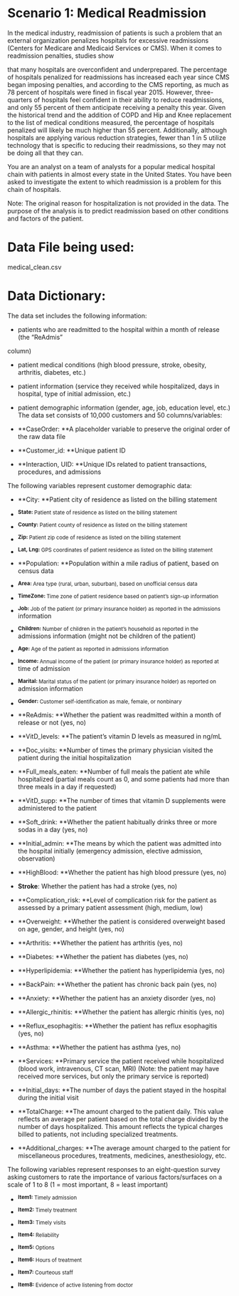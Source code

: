 # Scenario 1: Medical Readmission

In the medical industry, readmission of patients is such a problem that
an external organization penalizes hospitals for excessive readmissions
(Centers for Medicare and Medicaid Services or CMS). When it comes to
readmission penalties, studies show

that many hospitals are overconfident and underprepared. The percentage
of hospitals penalized for readmissions has increased each year since
CMS began imposing penalties, and according to the CMS reporting, as
much as 78 percent of hospitals were fined in fiscal year 2015. However,
three-quarters of hospitals feel confident in their ability to reduce
readmissions, and only 55 percent of them anticipate receiving a penalty
this year. Given the historical trend and the addition of COPD and Hip
and Knee replacement to the list of medical conditions measured, the
percentage of hospitals penalized will likely be much higher than 55
percent. Additionally, although hospitals are applying various reduction
strategies, fewer than 1 in 5 utilize technology that is specific to
reducing their readmissions, so they may not be doing all that they can.

You are an analyst on a team of analysts for a popular medical hospital
chain with patients in almost every state in the United States. You have
been asked to investigate the extent to which readmission is a problem
for this chain of hospitals.

Note: The original reason for hospitalization is not provided in the
data. The purpose of the analysis is to predict readmission based on
other conditions and factors of the patient.

# Data File being used:

medical_clean.csv

# Data Dictionary:

The data set includes the following information:

- patients who are readmitted to the hospital within a month of release
  (the “ReAdmis”

column)

- patient medical conditions (high blood pressure, stroke, obesity,
  arthritis, diabetes, etc.)

- patient information (service they received while hospitalized, days in
  hospital, type of initial admission, etc.)

- patient demographic information (gender, age, job, education level,
  etc.) The data set consists of 10,000 customers and 50
  columns/variables:

- **CaseOrder: **A placeholder variable to preserve the original order
  of the raw data file

- **Customer_id: **Unique patient ID

- **Interaction, UID: **Unique IDs related to patient transactions,
  procedures, and admissions

The following variables represent customer demographic data:

- **City: **Patient city of residence as listed on the billing statement

- **<sup>State:</sup><sup> </sup>**<sup>Patient state of residence as
  listed on the billing statement</sup>

- **<sup>County:</sup><sup> </sup>**<sup>Patient county of residence as
  listed on the billing statement</sup>

- **<sup>Zip:</sup><sup> </sup>**<sup>Patient zip code of residence as
  listed on the billing statement</sup>

- **<sup>Lat,</sup><sup> </sup><sup>Lng:</sup><sup> </sup>**<sup>GPS
  coordinates of patient residence as listed on the billing
  statement</sup>

- **Population: **Population within a mile radius of patient, based on
  census data

- **<sup>Area:</sup><sup> </sup>**<sup>Area type (rural, urban,
  suburban), based on unofficial census data</sup>

- **<sup>TimeZone:</sup><sup> </sup>**<sup>Time zone of patient
  residence based on patient’s sign-up information</sup>

- **<sup>Job:</sup><sup> </sup>**<sup>Job of the patient (or primary
  insurance holder) as reported in the admissions </sup>information

- **<sup>Children:</sup><sup> </sup>**<sup>Number of children in the
  patient’s household as reported in the </sup>admissions information
  (might not be children of the patient)

- **<sup>Age:</sup><sup> </sup>**<sup>Age of the patient as reported in
  admissions information</sup>

- **<sup>Income:</sup><sup> </sup>**<sup>Annual income of the patient
  (or primary insurance holder) as reported at </sup>time of admission

- **<sup>Marital:</sup><sup> </sup>**<sup>Marital status of the patient
  (or primary insurance holder) as reported on </sup>admission
  information

- **<sup>Gender:</sup><sup> </sup>**<sup>Customer self-identification as
  male, female, or nonbinary</sup>

<!-- -->

- **ReAdmis: **Whether the patient was readmitted within a month of
  release or not (yes, no)

- **VitD_levels: **The patient’s vitamin D levels as measured in ng/mL

- **Doc_visits: **Number of times the primary physician visited the
  patient during the initial hospitalization

- **Full_meals_eaten: **Number of full meals the patient ate while
  hospitalized (partial meals count as 0, and some patients had more
  than three meals in a day if requested)

- **VitD_supp: **The number of times that vitamin D supplements were
  administered to the patient

- **Soft_drink: **Whether the patient habitually drinks three or more
  sodas in a day (yes, no)

- **Initial_admin: **The means by which the patient was admitted into
  the hospital initially (emergency admission, elective admission,
  observation)

- **HighBlood: **Whether the patient has high blood pressure (yes, no)

- **Stroke**: Whether the patient has had a stroke (yes, no)

- **Complication_risk: **Level of complication risk for the patient as
  assessed by a primary patient assessment (high, medium, low)

- **Overweight: **Whether the patient is considered overweight based on
  age, gender, and height (yes, no)

- **Arthritis: **Whether the patient has arthritis (yes, no)

- **Diabetes: **Whether the patient has diabetes (yes, no)

- **Hyperlipidemia: **Whether the patient has hyperlipidemia (yes, no)

- **BackPain: **Whether the patient has chronic back pain (yes, no)

- **Anxiety: **Whether the patient has an anxiety disorder (yes, no)

- **Allergic_rhinitis: **Whether the patient has allergic rhinitis (yes,
  no)

- **Reflux_esophagitis: **Whether the patient has reflux esophagitis
  (yes, no)

- **Asthma: **Whether the patient has asthma (yes, no)

- **Services: **Primary service the patient received while hospitalized
  (blood work, intravenous, CT scan, MRI) (Note: the patient may have
  received more services, but only the primary service is reported)

- **Initial_days: **The number of days the patient stayed in the
  hospital during the initial visit

- **TotalCharge: **The amount charged to the patient daily. This value
  reflects an average per patient based on the total charge divided by
  the number of days hospitalized. This amount reflects the typical
  charges billed to patients, not including specialized treatments.

- **Additional_charges: **The average amount charged to the patient for
  miscellaneous procedures, treatments, medicines, anesthesiology, etc.

The following variables represent responses to an eight-question survey
asking customers to rate the importance of various factors/surfaces on a
scale of 1 to 8 (1 = most important, 8 = least important)

- **<sup>Item1:</sup><sup> </sup>**<sup>Timely admission</sup>

- **<sup>Item2:</sup><sup> </sup>**<sup>Timely treatment</sup>

- **<sup>Item3:</sup><sup> </sup>**<sup>Timely visits</sup>

- **<sup>Item4:</sup><sup> </sup>**<sup>Reliability</sup>

- **<sup>Item5:</sup><sup> </sup>**<sup>Options</sup>

- **<sup>Item6:</sup><sup> </sup>**<sup>Hours of treatment</sup>

- **<sup>Item7:</sup><sup> </sup>**<sup>Courteous staff</sup>

- **<sup>Item8:</sup><sup> </sup>**<sup>Evidence of active listening
  from doctor</sup>

